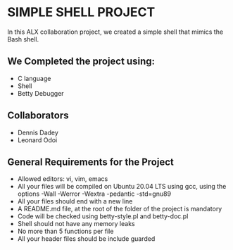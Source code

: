 # SIMPLE SHELL PROJECT
In this ALX collaboration project, we created a simple shell that mimics the Bash shell.

## We Completed the project using:
* C language
* Shell
* Betty Debugger

## Collaborators
* Dennis Dadey
* Leonard Odoi

## General Requirements for the Project
* Allowed editors: vi, vim, emacs
* All your files will be compiled on Ubuntu 20.04 LTS using gcc, using the options -Wall -Werror -Wextra -pedantic -std=gnu89
* All your files should end with a new line
* A README.md file, at the root of the folder of the project is mandatory
* Code will be checked using betty-style.pl and betty-doc.pl
* Shell should not have any memory leaks
* No more than 5 functions per file
* All your header files should be include guarded
 
